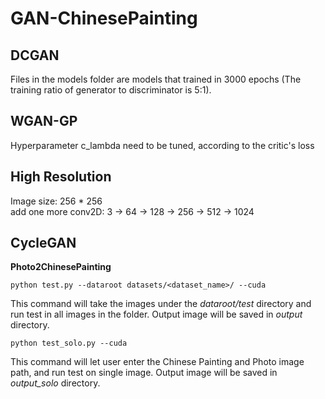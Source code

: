 # GAN-ChinesePainting

## DCGAN

Files in the models folder are models that trained in 3000 epochs
(The training ratio of generator to discriminator is 5:1).

## WGAN-GP

Hyperparameter c_lambda need to be tuned, according to the critic's loss

## High Resolution

Image size: 256 * 256  
add one more conv2D: 3 -> 64 -> 128 -> 256 -> 512 -> 1024

## CycleGAN

**Photo2ChinesePainting**

```
python test.py --dataroot datasets/<dataset_name>/ --cuda
```

This command will take the images under the *dataroot/test* directory and run test in all images in the folder. Output image will be saved in *output* directory.

```
python test_solo.py --cuda
```

This command will let user enter the Chinese Painting and Photo image path, and run test on single image. Output image will be saved in *output_solo* directory.
